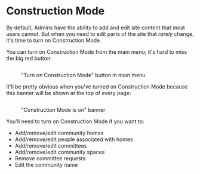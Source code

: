 # Construction Mode

By default, Admins have the ability to add and edit site content that most users cannot. But when you need to edit parts of the site that _rarely_ change, it's time to turn on Construction Mode.

You can turn on Construction Mode from the main menu; it's hard to miss the big red button:

<figure><img src="../.gitbook/assets/turn-on-construction-mode.jpeg" alt=""><figcaption><p>"Turn on Construction Mode" button in main menu</p></figcaption></figure>

It'll be pretty obvious when you've turned on Construction Mode because this banner will be shown at the top of every page:

<figure><img src="../.gitbook/assets/construction-mode-on.jpeg" alt=""><figcaption><p>"Construction Mode is on" banner</p></figcaption></figure>

You'll need to turn on Construction Mode if you want to:

- Add/remove/edit community homes
- Add/remove/edit people associated with homes
- Add/remove/edit committees
- Add/remove/edit community spaces
- Remove committee requests
- Edit the community name

